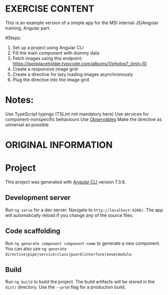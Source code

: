 # EXERCISE CONTENT

This is an example version of a simple app for the MSI internal JS/Angular training, Angular part.

#Steps: 
1. Set up a project using Angular CLI
2. Fill the main component with dummy data
3. Fetch images using this endpoint: https://jsonplaceholder.typicode.com/albums/1/photos?_limit=10 
4. Create a responsive image grid
5. Create a directive for lazy loading images asynchronously 
6. Plug the directive into the image grid

# Notes: 

Use TypeScript typings (TSLint not mandatory here)
Use services for component-nonspecific behaviours
Use [Observables](https://angular.io/guide/rx-library)
Make the directive as universal as possible


# ORIGINAL INFORMATION

# Project

This project was generated with [Angular CLI](https://github.com/angular/angular-cli) version 7.3.8.

## Development server

Run `ng serve` for a dev server. Navigate to `http://localhost:4200/`. The app will automatically reload if you change any of the source files.

## Code scaffolding

Run `ng generate component component-name` to generate a new component. You can also use `ng generate directive|pipe|service|class|guard|interface|enum|module`.

## Build

Run `ng build` to build the project. The build artifacts will be stored in the `dist/` directory. Use the `--prod` flag for a production build.

